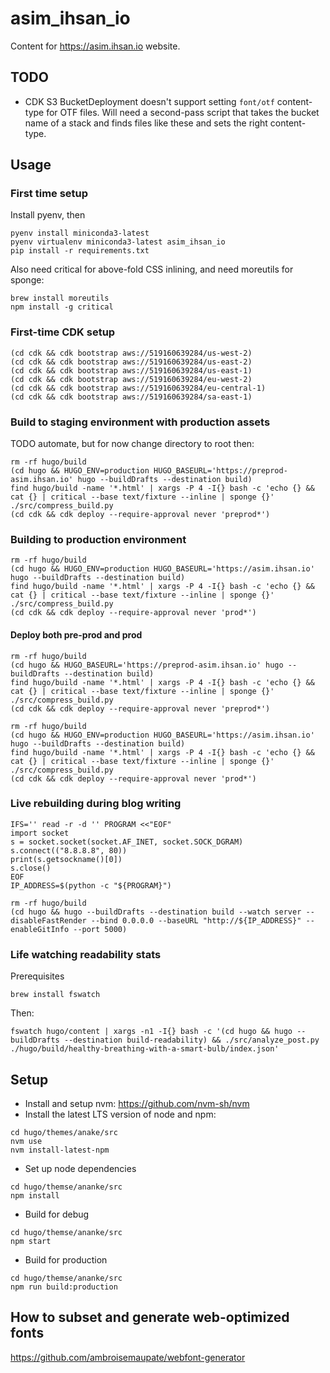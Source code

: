 # asim_ihsan_io
Content for https://asim.ihsan.io website.

## TODO

-   CDK S3 BucketDeployment doesn't support setting `font/otf` content-type for OTF files. Will need a second-pass
    script that takes the bucket name of a stack and finds files like these and sets the right content-type.

## Usage

### First time setup

Install pyenv, then

```
pyenv install miniconda3-latest
pyenv virtualenv miniconda3-latest asim_ihsan_io
pip install -r requirements.txt
```

Also need critical for above-fold CSS inlining, and need moreutils for sponge:

```
brew install moreutils
npm install -g critical
```

### First-time CDK setup

```
(cd cdk && cdk bootstrap aws://519160639284/us-west-2)
(cd cdk && cdk bootstrap aws://519160639284/us-east-2)
(cd cdk && cdk bootstrap aws://519160639284/us-east-1)
(cd cdk && cdk bootstrap aws://519160639284/eu-west-2)
(cd cdk && cdk bootstrap aws://519160639284/eu-central-1)
(cd cdk && cdk bootstrap aws://519160639284/sa-east-1)
```

### Build to staging environment with production assets

TODO automate, but for now change directory to root then:

```
rm -rf hugo/build
(cd hugo && HUGO_ENV=production HUGO_BASEURL='https://preprod-asim.ihsan.io' hugo --buildDrafts --destination build)
find hugo/build -name '*.html' | xargs -P 4 -I{} bash -c 'echo {} && cat {} | critical --base text/fixture --inline | sponge {}'
./src/compress_build.py
(cd cdk && cdk deploy --require-approval never 'preprod*')
```

### Building to production environment

```
rm -rf hugo/build
(cd hugo && HUGO_ENV=production HUGO_BASEURL='https://asim.ihsan.io' hugo --buildDrafts --destination build)
find hugo/build -name '*.html' | xargs -P 4 -I{} bash -c 'echo {} && cat {} | critical --base text/fixture --inline | sponge {}'
./src/compress_build.py
(cd cdk && cdk deploy --require-approval never 'prod*')
```

#### Deploy both pre-prod and prod

```
rm -rf hugo/build
(cd hugo && HUGO_BASEURL='https://preprod-asim.ihsan.io' hugo --buildDrafts --destination build)
find hugo/build -name '*.html' | xargs -P 4 -I{} bash -c 'echo {} && cat {} | critical --base text/fixture --inline | sponge {}'
./src/compress_build.py
(cd cdk && cdk deploy --require-approval never 'preprod*')

rm -rf hugo/build
(cd hugo && HUGO_ENV=production HUGO_BASEURL='https://asim.ihsan.io' hugo --buildDrafts --destination build)
find hugo/build -name '*.html' | xargs -P 4 -I{} bash -c 'echo {} && cat {} | critical --base text/fixture --inline | sponge {}'
./src/compress_build.py
(cd cdk && cdk deploy --require-approval never 'prod*')
```

### Live rebuilding during blog writing

```
IFS='' read -r -d '' PROGRAM <<"EOF"
import socket
s = socket.socket(socket.AF_INET, socket.SOCK_DGRAM)
s.connect(("8.8.8.8", 80))
print(s.getsockname()[0])
s.close()
EOF
IP_ADDRESS=$(python -c "${PROGRAM}")

rm -rf hugo/build
(cd hugo && hugo --buildDrafts --destination build --watch server --disableFastRender --bind 0.0.0.0 --baseURL "http://${IP_ADDRESS}" --enableGitInfo --port 5000)
```

### Life watching readability stats

Prerequisites

```
brew install fswatch
```

Then:

```
fswatch hugo/content | xargs -n1 -I{} bash -c '(cd hugo && hugo --buildDrafts --destination build-readability) && ./src/analyze_post.py ./hugo/build/healthy-breathing-with-a-smart-bulb/index.json'
```

## Setup

-   Install and setup nvm: https://github.com/nvm-sh/nvm
-   Install the latest LTS version of node and npm:

```
cd hugo/themes/anake/src
nvm use
nvm install-latest-npm
```

-  Set up node dependencies

```
cd hugo/themse/ananke/src
npm install
```

-   Build for debug

```
cd hugo/themse/ananke/src
npm start
```

-   Build for production

```
cd hugo/themse/ananke/src
npm run build:production
```

## How to subset and generate web-optimized fonts

https://github.com/ambroisemaupate/webfont-generator

